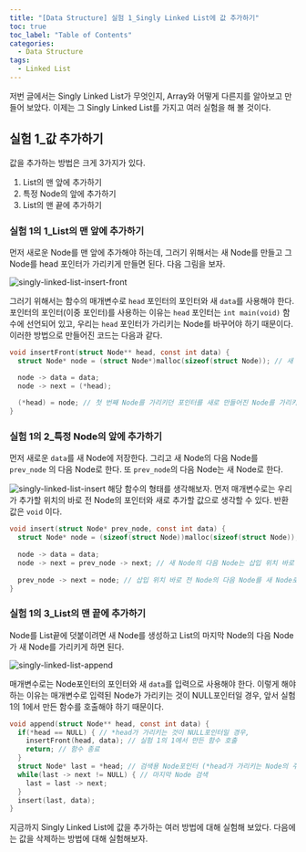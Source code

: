 ```yaml
---
title: "[Data Structure] 실험 1_Singly Linked List에 값 추가하기"
toc: true
toc_label: "Table of Contents"
categories:
  - Data Structure
tags:
  - Linked List
---
```


저번 글에서는 Singly Linked List가 무엇인지, Array와 어떻게 다른지를 알아보고 만들어 보았다. 이제는 그 Singly Linked List를 가지고 여러 실험을 해 볼 것이다.

## 실험 1_값 추가하기

값을 추가하는 방법은 크게 3가지가 있다.

1. List의 맨 앞에 추가하기
2. 특정 Node의 앞에 추가하기
3. List의 맨 끝에 추가하기

### 실험 1의 1_List의 맨 앞에 추가하기

먼저 새로운 Node를 맨 앞에 추가해야 하는데, 그러기 위해서는 새 Node를 만들고 그 Node를 head 포인터가 가리키게 만들면 된다. 다음 그림을 보자.

![singly-linked-list-insert-front](https://officialmansu.github.io/assets/img/singly-linked-list-insert-front.svg)

그러기 위해서는 함수의 매개변수로 `head` 포인터의 포인터와 새 `data`를 사용해야 한다. 포인터의 포인터(이중 포인터)를 사용하는 이유는 `head` 포인터는 `int main(void)` 함수에 선언되어 있고, 우리는 `head` 포인터가 가리키는 Node를 바꾸어야 하기 때문이다. 이러한 방법으로 만들어진 코드는 다음과 같다.

```c
void insertFront(struct Node** head, const int data) {
  struct Node* node = (struct Node*)malloc(sizeof(struct Node)); // 새 Node생성

  node -> data = data;
  node -> next = (*head);
  
  (*head) = node; // 첫 번째 Node를 가리키던 포인터를 새로 만들어진 Node를 가리키도록 함
}
```

### 실험 1의 2_특정 Node의 앞에 추가하기

먼저 새로운 `data`를 새 Node에 저장한다. 그리고 새 Node의 다음 Node를 `prev_node` 의 다음 Node로 한다. 또 `prev_node`의 다음 Node는 새 Node로 한다.

![singly-linked-list-insert](https://officialmansu.github.io/assets/img/singly-linked-list-insert.svg)
해당 함수의 형태를 생각해보자. 먼저 매개변수로는 우리가 추가할 위치의 바로 전 Node의 포인터와 새로 추가할 값으로 생각할 수 있다. 반환 값은 `void` 이다.

```c
void insert(struct Node* prev_node, const int data) {
  struct Node* node = (sizeof(struct Node))malloc(sizeof(struct Node));
  
  node -> data = data;
  node -> next = prev_node -> next; // 새 Node의 다음 Node는 삽입 위치 바로 전 Node의 다음 Node로 설정
  
  prev_node -> next = node; // 삽입 위치 바로 전 Node의 다음 Node를 새 Node로 설정
}
```

### 실험 1의 3_List의 맨 끝에 추가하기

Node를 List끝에 덧붙이려면 새 Node를 생성하고 List의 마지막 Node의 다음 Node가 새 Node를 가리키게 하면 된다.

![singly-linked-list-append](https://officialmansu.github.io/assets/img/singly-linked-list-append.svg)

매개변수로는 Node포인터의 포인터와 새 `data`를 입력으로 사용해야 한다. 이렇게 해야 하는 이유는 매개변수로 입력된 Node가 가리키는 것이 NULL포인터일 경우, 앞서 실험 1의 1에서 만든 함수를 호출해야 하기 때문이다.

```c
void append(struct Node** head, const int data) {
  if(*head == NULL) { // *head가 가리키는 것이 NULL포인터일 경우, 
    insertFront(head, data); // 실험 1의 1에서 만든 함수 호출
    return; // 함수 종료
  }
  struct Node* last = *head; // 검색용 Node포인터 (*head가 가리키는 Node의 주소)
  while(last -> next != NULL) { // 마지막 Node 검색
    last = last -> next;
  }
  insert(last, data);
}
```

지금까지 Singly Linked List에 값을 추가하는 여러 방법에 대해 실험해 보았다. 다음에는 값을 삭제하는 방법에 대해 실험해보자.

